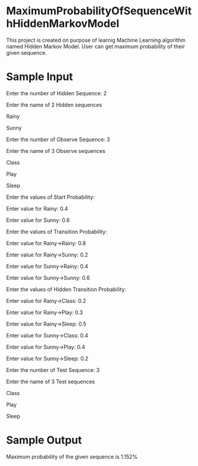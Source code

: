 # MaximumProbabilityOfSequenceWithHiddenMarkovModel
This project is created on purpose of learnig Machine Learning algorithm named Hidden Markov Model. User can get maximum probability of their given sequence.

# Sample Input
Enter the number of Hidden Sequence: 2

Enter the name of 2 Hidden sequences

Rainy

Sunny



Enter the number of Observe Sequence: 3

Enter the name of 3 Observe sequences

Class

Play

Sleep



Enter the values of Start Probability: 

Enter value for Rainy: 0.4

Enter value for Sunny: 0.6



Enter the values of Transition Probability: 

Enter value for Rainy->Rainy: 0.8

Enter value for Rainy->Sunny: 0.2

Enter value for Sunny->Rainy: 0.4

Enter value for Sunny->Sunny: 0.6



Enter the values of Hidden Transition Probability: 

Enter value for Rainy->Class: 0.2

Enter value for Rainy->Play: 0.3

Enter value for Rainy->Sleep: 0.5

Enter value for Sunny->Class: 0.4

Enter value for Sunny->Play: 0.4

Enter value for Sunny->Sleep: 0.2



Enter the number of Test Sequence: 3

Enter the name of 3 Test sequences

Class

Play

Sleep



# Sample Output
Maximum probability of the given sequence is 1.152%
